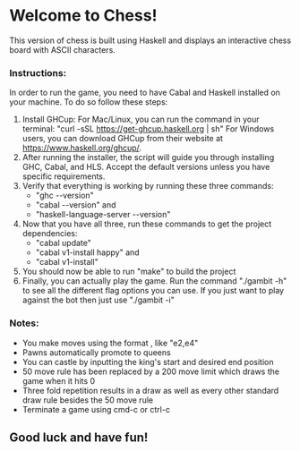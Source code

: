 # Welcome to Chess!

This version of chess is built using Haskell and displays an interactive chess board with ASCII characters.

### Instructions:

In order to run the game, you need to have Cabal and Haskell installed on your machine. To do so follow these steps:
1. Install GHCup: 
For Mac/Linux, you can run the command in your terminal: "curl -sSL https://get-ghcup.haskell.org | sh"
For Windows users, you can download GHCup from their website at https://www.haskell.org/ghcup/.
2. After running the installer, the script will guide you through installing GHC, Cabal, and HLS. Accept the default versions unless you have specific requirements.
3. Verify that everything is working by running these three commands:
    - "ghc --version"
    - "cabal --version" and
    - "haskell-language-server --version"
4. Now that you have all three, run these commands to get the project dependencies:
    - "cabal update"
    - "cabal v1-install happy" and
    - "cabal v1-install"
5. You should now be able to run "make" to build the project
6. Finally, you can actually play the game. Run the command "./gambit -h" to see all the different flag options you can use. If you just want to play against the bot then just use "./gambit -i" 

### Notes:

- You make moves using the format <start-colum><start-row>,<end-colum><end-row> like "e2,e4"
- Pawns automatically promote to queens
- You can castle by inputting the king's start and desired end position
- 50 move rule has been replaced by a 200 move limit which draws the game when it hits 0
- Three fold repetition results in a draw as well as every other standard draw rule besides the 50 move rule
- Terminate a game using cmd-c or ctrl-c

## Good luck and have fun!